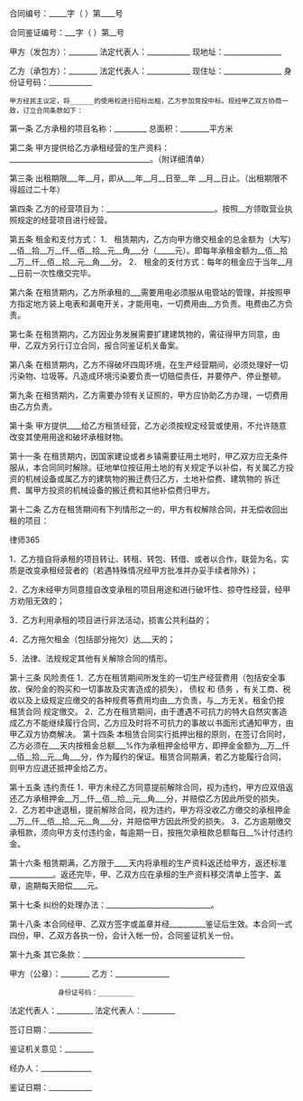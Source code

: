
 
 

  合同编号：_____字（  ）第____号
  
合同鉴证编号：___字（  ）第__号
 



甲方（发包方）：________
法定代表人：____________
现地址：________________


乙方（承包方）：________
法定代表人：____________
现住址：________________
身份证号码：____________


    甲方经民主议定，将______的使用权进行招标出租，乙方参加竞投中标。现经甲乙双方协商一致，订立合同条款如下：


第一条  乙方承租的项目名称：_________       总面积：________平方米


第二条 甲方提供给乙方承租经营的生产资料：_______________________________________。（附详细清单）


第三条 出租期限___年__月，即从___年__月__日至__年 __月__日止。（出租期限不得超过二十年）


第四条 乙方的经营项目为：______________________________。按照__方领取营业执照规定的经营项目进行经营。


第五条 租金和支付方式：
1． 租赁期内，乙方向甲方缴交租金的总金额为（大写）__佰__拾__万__仟__佰__拾__元__角___分（_____元）。即每年承租金额为__佰__拾__万__仟__佰__拾__元__角___分。
2． 租金的支付方式：每年的租金应于当年__月__日前一次性缴交完毕。


第六条 在租赁期内，乙方所承租的___需要用电必须服从电管站的管理，并按照甲方指定地方装上电表和漏电开关，才能用电，一切费用由__方负责。电费由乙方负责。


第七条 在租赁期内，乙方因业务发展需要扩建建筑物的，需征得甲方同意，由甲、乙双方另行订立合同，报合同鉴证机关备案。


第八条 在租赁期内，乙方不得破坏四周环境，在生产经营期间，必须处理好一切污染物、垃圾等。凡造成环境污染要负责一切赔偿责任，并要停产、停业整顿。


第九条 在租赁期内，乙方需要办领有关证照的，甲方应协助乙方办理，一切费用由乙方负责。


第十条 甲方提供____给乙方租赁经营，乙方必须按规定经营或使用，不允许随意改变其使用用途和破坏承租财物。


第十一条 在租赁期内，因国家建设或者乡镇需要征用土地时，甲乙双方应无条件服从，本合同同时解除。征地单位按征用土地的有关规定予以补偿，有关属乙方投资的机械设备或属乙方的建筑物的搬迁费归乙方，土地补偿费、建筑物的
拆迁
费、属甲方投资的机械设备的搬迁费和其他补偿费归甲方。


第十二条 乙方在租赁期间有下列情形之一的，甲方有权解除合同，并无偿收回出租的项目：     




 
律师365






1．乙方擅自将承租的项目转让、转租、转包、转借、或者以合作，联营为名，实质是改变承租经营者的（若遇特殊情况经甲方批准并办妥手续者除外）；

2．乙方未经甲方同意擅自改变承租的项目用途和进行破坏性、掠夺性经营，经甲方劝阻无效的；

3．乙方利用承租的项目进行非法活动，损害公共利益的；

4．乙方拖欠租金（包括部分拖欠）达___天的；

5．法律、法规规定其他有关解除合同的情形。




第十三条 风险责任
1．乙方在租赁期间所发生的一切生产经营费用（包括安全事故、保险金的购买和一切事故及灾害造成的损失），
债权
和
债务
，有关工商、税收以及上级规定应缴交的各种规费等费用均由__方负责，与__方无关。租金仍按
租赁合同
规定缴交。
2．乙方在租赁期间，由于遭遇不可抗力的特大自然灾害造成乙方不能继续履行合同，乙方应及时将不可抗力的事故以书面形式通知甲方，由甲乙双方协商解决。
第十四条 本租赁合同实行抵押出租的原则，在签订合同时，乙方必须在___天内按租金总额___%作为承租押金给甲方，即押金金额为__万__仟__佰__拾__元__角___分，作为履约的保证。租赁合同期满，若乙方能履行合同，则甲方应退还抵押金给乙方。


第十五条 违约责任
1．甲方未经乙方同意提前解除合同，视为违约，甲方应双倍返还乙方承租押金__万__仟__佰__拾__元__角___分，并赔偿乙方因此所受的损失。
2．乙方若中途退租，提前解除合同，视为违约，甲方将没收乙方缴交的承租押金__万__仟__佰__拾__元__角___分，并赔偿甲方因此所受的损失。
3．乙方逾期缴交承租款，须向甲方支付违约金，每逾期一日，按拖欠承租款总额每日__%计付违约金。


第十六条 租赁期满，乙方限于____天内将承租的生产资料返还给甲方，返还标准____________。返还完毕，甲、乙双方应在承租的生产资料移交清单上签字、盖章，逾期每天赔偿____元。


第十七条 纠纷的处理办法：_____________________________。


第十八条 本合同经甲、乙双方签字或盖章并经__________鉴证后生效。本合同一式四份，甲、乙双方各执一份，会计入帐一份，合同鉴证机关一份。


第十九条 其它条款：_____________________________________________


 



 甲方（公章）：________ 乙方：_______________
 
                身份证号码：_________
 
法定代表人：__________ 法定代表人：_________
 


 

  签订日期：____________                          
  


  

   鉴证机关意见：________                          
   
经办人：______________                          
   
鉴证日期：____________   
   

 
   

 
   
 
    
 
    
 
     


     
 

     


     


     
 
 
    
 
   
 
  

 



